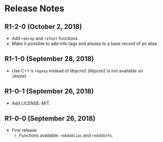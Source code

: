 # Release Notes

## R1-2-0 (October 2, 2018)

* Add `reGrep` and `reTest` functions.
* Make it possible to add info tags and aliases to a base record of an alias.

## R1-1-0 (September 28, 2018)

* Use C++'s `regexp` instead of libpcre2 (libpcre2 is not available on Jessie)

## R1-0-1 (September 26, 2018)

* Add LICENSE: MIT.

## R1-0-0 (September 26, 2018)

* First release
  * Functions available: `reAddAlias` and `reAddInfo`.
